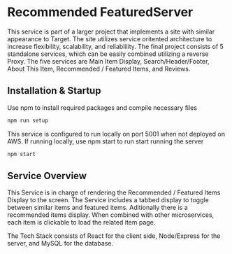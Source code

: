 # Recommended FeaturedServer

This service is part of a larger project that implements a site with similar appearance to Target. The site utilizes service oritented architecture to increase flexibility, scalability, and reliablility. The final project consists of 5 standalone services, which can be easily combined utilizing a reverse Proxy. The five services are Main Item Display, Search/Header/Footer, About This Item, Recommended / Featured Items, and Reviews.

## Installation & Startup

Use npm to install required packages and compile necessary files

```zsh
npm run setup
```

This service is configured to run locally on port 5001 when not deployed on AWS.
If running locally, use npm start to run start running the server

```zsh
npm start
```

## Service Overview

This Service is in charge of rendering the Recommended / Featured Items Display to the screen. The Service includes a tabbed display to toggle between similar items and featured items. Aditionally there is a recommended items display. When combined with other microservices, each item is clickable to load the related item page.

The Tech Stack consists of React for the client side, Node/Express for the server, and MySQL for the database.
